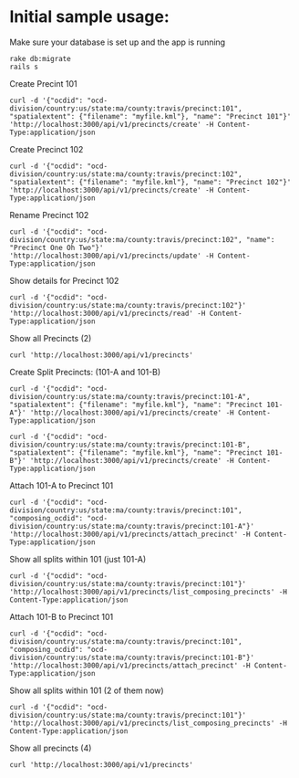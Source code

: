 # Initial sample usage:

Make sure your database is set up and the app is running

    rake db:migrate
    rails s

Create Precint 101

    curl -d '{"ocdid": "ocd-division/country:us/state:ma/county:travis/precinct:101", "spatialextent": {"filename": "myfile.kml"}, "name": "Precinct 101"}' 'http://localhost:3000/api/v1/precincts/create' -H Content-Type:application/json

Create Precinct 102
  
    curl -d '{"ocdid": "ocd-division/country:us/state:ma/county:travis/precinct:102", "spatialextent": {"filename": "myfile.kml"}, "name": "Precinct 102"}' 'http://localhost:3000/api/v1/precincts/create' -H Content-Type:application/json

Rename Precinct 102

    curl -d '{"ocdid": "ocd-division/country:us/state:ma/county:travis/precinct:102", "name": "Precinct One Oh Two"}' 'http://localhost:3000/api/v1/precincts/update' -H Content-Type:application/json

Show details for Precinct 102

    curl -d '{"ocdid": "ocd-division/country:us/state:ma/county:travis/precinct:102"}' 'http://localhost:3000/api/v1/precincts/read' -H Content-Type:application/json


Show all Precincts (2)

    curl 'http://localhost:3000/api/v1/precincts'

Create Split Precincts: (101-A and 101-B)

    curl -d '{"ocdid": "ocd-division/country:us/state:ma/county:travis/precinct:101-A", "spatialextent": {"filename": "myfile.kml"}, "name": "Precinct 101-A"}' 'http://localhost:3000/api/v1/precincts/create' -H Content-Type:application/json

    curl -d '{"ocdid": "ocd-division/country:us/state:ma/county:travis/precinct:101-B", "spatialextent": {"filename": "myfile.kml"}, "name": "Precinct 101-B"}' 'http://localhost:3000/api/v1/precincts/create' -H Content-Type:application/json


Attach 101-A to Precinct 101

    curl -d '{"ocdid": "ocd-division/country:us/state:ma/county:travis/precinct:101", "composing_ocdid": "ocd-division/country:us/state:ma/county:travis/precinct:101-A"}' 'http://localhost:3000/api/v1/precincts/attach_precinct' -H Content-Type:application/json


Show all splits within 101 (just 101-A)

    curl -d '{"ocdid": "ocd-division/country:us/state:ma/county:travis/precinct:101"}' 'http://localhost:3000/api/v1/precincts/list_composing_precincts' -H Content-Type:application/json

Attach 101-B to Precinct 101

    curl -d '{"ocdid": "ocd-division/country:us/state:ma/county:travis/precinct:101", "composing_ocdid": "ocd-division/country:us/state:ma/county:travis/precinct:101-B"}' 'http://localhost:3000/api/v1/precincts/attach_precinct' -H Content-Type:application/json

Show all splits within 101 (2 of them now)

    curl -d '{"ocdid": "ocd-division/country:us/state:ma/county:travis/precinct:101"}' 'http://localhost:3000/api/v1/precincts/list_composing_precincts' -H Content-Type:application/json


Show all precincts (4)

    curl 'http://localhost:3000/api/v1/precincts'
  